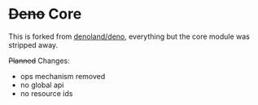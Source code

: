 # ~~Deno~~ Core

This is forked from [denoland/deno](https://github.com/denoland/deno), everything but the core module was stripped away.

~~Planned~~ Changes:
 - ops mechanism removed
 - no global api
 - no resource ids